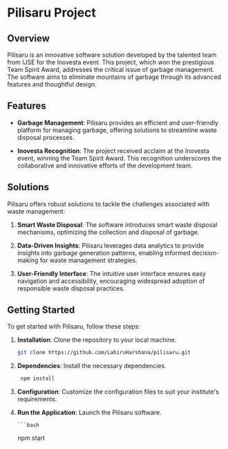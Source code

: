 # Pilisaru Project

## Overview

Pilisaru is an innovative software solution developed by the talented team from IJSE for the Inovesta event. This project, which won the prestigious Team Spirit Award, addresses the critical issue of garbage management. The software aims to eliminate mountains of garbage through its advanced features and thoughtful design.

## Features

- **Garbage Management**: Pilisaru provides an efficient and user-friendly platform for managing garbage, offering solutions to streamline waste disposal processes.

- **Inovesta Recognition**: The project received acclaim at the Inovesta event, winning the Team Spirit Award. This recognition underscores the collaborative and innovative efforts of the development team.

## Solutions

Pilisaru offers robust solutions to tackle the challenges associated with waste management:

1. **Smart Waste Disposal**: The software introduces smart waste disposal mechanisms, optimizing the collection and disposal of garbage.

2. **Data-Driven Insights**: Pilisaru leverages data analytics to provide insights into garbage generation patterns, enabling informed decision-making for waste management strategies.

3. **User-Friendly Interface**: The intuitive user interface ensures easy navigation and accessibility, encouraging widespread adoption of responsible waste disposal practices.

## Getting Started

To get started with Pilisaru, follow these steps:

1. **Installation**: Clone the repository to your local machine.

     ```bash
    git clone https://github.com/LahiruHarshana/pilisaru.git
    ```
2. **Dependencies**: Install the necessary dependencies.

   ```bash
    npm install
    ```
3. **Configuration**: Customize the configuration files to suit your institute's requirements.


4. **Run the Application**: Launch the Pilisaru software.

       ```bash
    npm start
    ```



